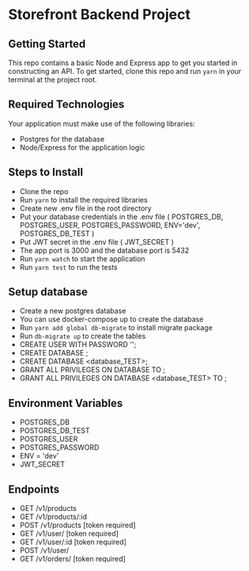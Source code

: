 # Storefront Backend Project

## Getting Started

This repo contains a basic Node and Express app to get you started in constructing an API. To get started, clone this repo and run `yarn` in your terminal at the project root.

## Required Technologies

Your application must make use of the following libraries:

-   Postgres for the database
-   Node/Express for the application logic

## Steps to Install

-   Clone the repo
-   Run `yarn` to install the required libraries
-   Create new .env file in the root directory
-   Put your database credentials in the .env file ( POSTGRES_DB, POSTGRES_USER, POSTGRES_PASSWORD, ENV='dev', POSTGRES_DB_TEST )
-   Put JWT secret in the .env file ( JWT_SECRET )
-   The app port is 3000 and the database port is 5432
-   Run `yarn watch` to start the application
-   Run `yarn test` to run the tests

## Setup database

-   Create a new postgres database
-   You can use docker-compose up to create the database
-   Run `yarn add global db-migrate` to install migrate package
-   Run `db-migrate up` to create the tables
-   CREATE USER <username> WITH PASSWORD '<password>';
-   CREATE DATABASE <database>;
-   CREATE DATABASE <database_TEST>;
-   GRANT ALL PRIVILEGES ON DATABASE <database> TO <username>;
-   GRANT ALL PRIVILEGES ON DATABASE <database_TEST> TO <username>;

## Environment Variables

-   POSTGRES_DB
-   POSTGRES_DB_TEST
-   POSTGRES_USER
-   POSTGRES_PASSWORD
-   ENV = 'dev'
-   JWT_SECRET

## Endpoints

-   GET /v1/products
-   GET /v1/products/:id
-   POST /v1/products [token required]
-   GET /v1/user/ [token required]
-   GET /v1/user/:id [token required]
-   POST /v1/user/
-   GET /v1/orders/ [token required]
